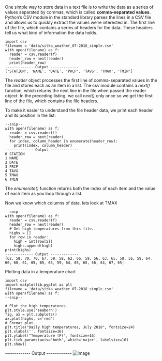 One simple way to store data in a text file is to write the data as a series of values separated by commas, which is called <b>comma-separated values.</b>
Python’s CSV module in the standard library parses the lines in a CSV file and allows us to quickly extract the values we’re interested in.
The first line of the file, which contains a series of headers for the data. These headers tell us what kind of information the data holds.

```
import csv
filename = 'data/sitka_weather_07-2018_simple.csv'
with open(filename) as f:
  reader = csv.reader(f)
  header_row = next(reader)
  print(header_row)
------------- Output -------------  
['STATION', 'NAME', 'DATE', 'PRCP', 'TAVG', 'TMAX', 'TMIN']  
```

The <i>reader</i> object processes the first line of comma-separated values in the file and stores each as an item in a list.
The csv module contains a <i>next()</i> function, which returns the next line in the file when passed the reader object. In the preceding listing, we call <i>next()</i> only once so we get the first line of the file, which contains the file headers.

To make it easier to understand the file header data, we print each header and its position in the list:
```
--snip--
with open(filename) as f:
  reader = csv.reader(f)
  header_row = next(reader)
  for index, column_header in enumerate(header_row):
    print(index, column_header)
------------- Output ------------- 
0 STATION
1 NAME
2 DATE
3 PRCP
4 TAVG
5 TMAX
6 TMIN
```
The <i>enumerate()</i> function returns both the index of each item and the value of each item as you loop through a list.

Now we know which columns of data, lets look at TMAX
```
--snip--
with open(filename) as f:
  reader = csv.reader(f)
  header_row = next(reader)
  # Get high temperatures from this file.
  highs = []
  for row in reader:
    high = int(row[5])
    highs.append(high)
print(highs)
------------- Output -------------
[62, 58, 70, 70, 67, 59, 58, 62, 66, 59, 56, 63, 65, 58, 56, 59, 64, 60, 60, 61, 65, 65, 63, 59, 64, 65, 68, 66, 64, 67, 65]
```

Plotting data in a temperature chart
```
import csv
import matplotlib.pyplot as plt
filename = 'data/sitka_weather_07-2018_simple.csv'
with open(filename) as f:
--snip--

# Plot the high temperatures.
plt.style.use('seaborn')
fig, ax = plt.subplots()
ax.plot(highs, c='red')
# Format plot.
plt.title("Daily high temperatures, July 2018", fontsize=24)
plt.xlabel('', fontsize=16)
plt.ylabel("Temperature (F)", fontsize=16)
plt.tick_params(axis='both', which='major', labelsize=16)
plt.show()
```
------------- Output -------------
![image](https://user-images.githubusercontent.com/15881158/156084954-fcffe6cc-5d98-4627-a26e-cdd43ce24759.png)




